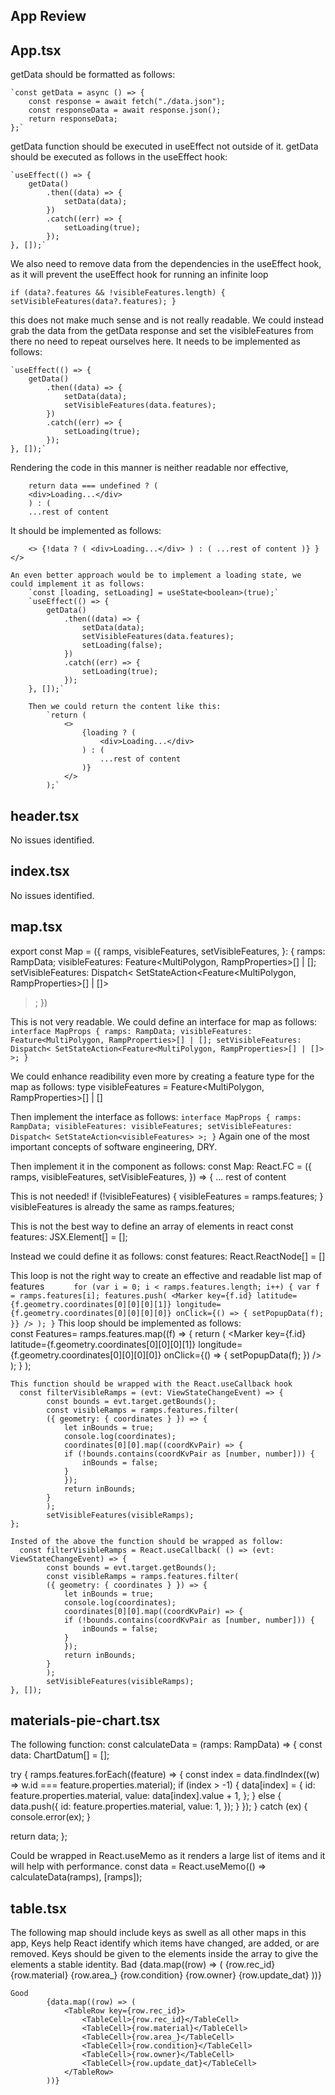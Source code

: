 ## App Review

## App.tsx

getData should be formatted as follows:

    `const getData = async () => {
        const response = await fetch("./data.json");
        const responseData = await response.json();
        return responseData;
    };`

getData function should be executed in useEffect not outside of it.
getData should be executed as follows in the useEffect hook:

    `useEffect(() => {
        getData()
            .then((data) => {
                setData(data);
            })
            .catch((err) => {
                setLoading(true);
            });
    }, []);`

We also need to remove data from the dependencies in the useEffect hook, as it will prevent the useEffect hook for running an infinite loop

`if (data?.features && !visibleFeatures.length) {
  setVisibleFeatures(data?.features);
}` 

this does not make much sense and is not really readable. We could instead grab the data from the getData response and set the visibleFeatures from there no need to repeat ourselves here. It needs to be implemented as follows:

    `useEffect(() => {
        getData()
            .then((data) => {
                setData(data);
                setVisibleFeatures(data.features);
            })
            .catch((err) => {
                setLoading(true);
            });
    }, []);`

Rendering the code in this manner is neither readable nor effective, 

```
    return data === undefined ? (
    <div>Loading...</div>
    ) : (
    ...rest of content
```

It should be implemented as follows:
    
`    <>
        {!data ? (
            <div>Loading...</div>
        ) : (
            ...rest of content
        )}
        }
    </>`

    An even better approach would be to implement a loading state, we could implement it as follows:
        `const [loading, setLoading] = useState<boolean>(true);`
        `useEffect(() => {
            getData()
                .then((data) => {
                    setData(data);
                    setVisibleFeatures(data.features);
                    setLoading(false);
                })
                .catch((err) => {
                    setLoading(true);
                });
        }, []);`

        Then we could return the content like this:
            `return (
                <>
                    {loading ? (
                        <div>Loading...</div>
                    ) : (
                        ...rest of content
                    )}
                </>
            );`
            
## header.tsx
No issues identified.

## index.tsx
No issues identified.

## map.tsx

export const Map = ({
  ramps,
  visibleFeatures,
  setVisibleFeatures,
}: {
  ramps: RampData;
  visibleFeatures: Feature<MultiPolygon, RampProperties>[] | [];
  setVisibleFeatures: Dispatch<
    SetStateAction<Feature<MultiPolygon, RampProperties>[] | []>
  >;
})

This is not very readable. We could define an interface for map as follows:
    `interface MapProps {
        ramps: RampData;
        visibleFeatures: Feature<MultiPolygon, RampProperties>[] | [];
        setVisibleFeatures: Dispatch<
            SetStateAction<Feature<MultiPolygon, RampProperties>[] | []>
        >;
    }`

We could enhance readibility even more by creating a feature type for the map as follows:
    type visibleFeatures = Feature<MultiPolygon, RampProperties>[] | []

Then implement the interface as follows:
    `interface MapProps {
        ramps: RampData;
        visibleFeatures: visibleFeatures;
        setVisibleFeatures: Dispatch<
            SetStateAction<visibleFeatures>
        >;
    }`
Again one of the most important concepts of software engineering, DRY.
    

Then implement it in the component as follows:
    const Map: React.FC<MapProps> = ({
        ramps,
        visibleFeatures,
        setVisibleFeatures,
    }) => {
        ... rest of content


  This is not needed!
  if (!visibleFeatures) {
    visibleFeatures = ramps.features;
  }
  visibleFeatures is already the same as ramps.features;

  This is not the best way to define an array of elements in react
  const features: JSX.Element[] = [];

  Instead we could define it as follows:
    const features: React.ReactNode[] = [] 

This loop is not the right way to create an effective and readable list map of features
`      for (var i = 0; i < ramps.features.length; i++) {
    var f = ramps.features[i];
    features.push(
      <Marker
        key={f.id}
        latitude={f.geometry.coordinates[0][0][0][1]}
        longitude={f.geometry.coordinates[0][0][0][0]}
        onClick={() => {
          setPopupData(f);
        }}
      />
    );
  }`
    This loop should be implemented as follows:  
    const Features= ramps.features.map((f) => {
        return (
            <Marker
                key={f.id}
                latitude={f.geometry.coordinates[0][0][0][1]}
                longitude={f.geometry.coordinates[0][0][0][0]}
                onClick={() => {
                    setPopupData(f);
                })
            />
        );
    }
    );

    This function should be wrapped with the React.useCallback hook
      const filterVisibleRamps = (evt: ViewStateChangeEvent) => {
            const bounds = evt.target.getBounds();
            const visibleRamps = ramps.features.filter(
            ({ geometry: { coordinates } }) => {
                let inBounds = true;
                console.log(coordinates);
                coordinates[0][0].map((coordKvPair) => {
                if (!bounds.contains(coordKvPair as [number, number])) {
                    inBounds = false;
                }
                });
                return inBounds;
            }
            );
            setVisibleFeatures(visibleRamps);
    };

    Insted of the above the function should be wrapped as follow:
      const filterVisibleRamps = React.useCallback( () => (evt: ViewStateChangeEvent) => {
            const bounds = evt.target.getBounds();
            const visibleRamps = ramps.features.filter(
            ({ geometry: { coordinates } }) => {
                let inBounds = true;
                console.log(coordinates);
                coordinates[0][0].map((coordKvPair) => {
                if (!bounds.contains(coordKvPair as [number, number])) {
                    inBounds = false;
                }
                });
                return inBounds;
            }
            );
            setVisibleFeatures(visibleRamps);
    }, []);


## materials-pie-chart.tsx

The following function:
const calculateData = (ramps: RampData) => {
  const data: ChartDatum[] = [];

  try {
    ramps.features.forEach((feature) => {
      const index = data.findIndex((w) => w.id === feature.properties.material);
      if (index > -1) {
        data[index] = {
          id: feature.properties.material,
          value: data[index].value + 1,
        };
      } else {
        data.push({
          id: feature.properties.material,
          value: 1,
        });
      }
    });
  } catch (ex) {
    console.error(ex);
  }

  return data;
};

Could be wrapped in React.useMemo as it renders a large list of items and it will help with performance.
    const data = React.useMemo(() => calculateData(ramps), [ramps]);

## table.tsx

The following map should include keys as swell as all other maps in this app, Keys help React identify which items have changed, are added, or are removed. Keys should be given to the elements inside the array to give the elements a stable identity.
    Bad
          {data.map((row) => (
            <TableRow>
              <TableCell>{row.rec_id}</TableCell>
              <TableCell>{row.material}</TableCell>
              <TableCell>{row.area_}</TableCell>
              <TableCell>{row.condition}</TableCell>
              <TableCell>{row.owner}</TableCell>
              <TableCell>{row.update_dat}</TableCell>
            </TableRow>
          ))}

    Good
            {data.map((row) => (
                <TableRow key={row.rec_id}>
                    <TableCell>{row.rec_id}</TableCell>
                    <TableCell>{row.material}</TableCell>
                    <TableCell>{row.area_}</TableCell>
                    <TableCell>{row.condition}</TableCell>
                    <TableCell>{row.owner}</TableCell>
                    <TableCell>{row.update_dat}</TableCell>
                </TableRow>
            ))}
